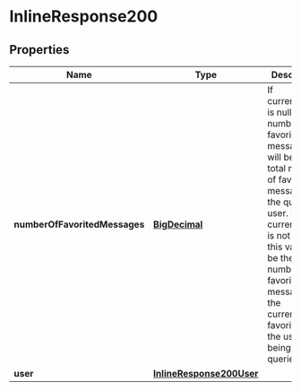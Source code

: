 
# InlineResponse200

## Properties
Name | Type | Description | Notes
------------ | ------------- | ------------- | -------------
**numberOfFavoritedMessages** | [**BigDecimal**](BigDecimal.md) | If currentUserId is null, the number of favorited messages will be the total number of favorited messages of the queried user. If currentUserId is not null, this value will be the number of favorited messages the currentUserId favorited of the user being queried. |  [optional]
**user** | [**InlineResponse200User**](InlineResponse200User.md) |  |  [optional]



